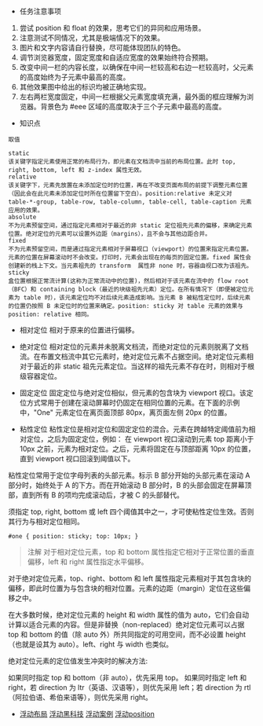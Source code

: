 #
- 任务注意事项
1. 尝试 position 和 float 的效果，思考它们的异同和应用场景。
2. 注意测试不同情况，尤其是极端情况下的效果。
3. 图片和文字内容请自行替换，尽可能体现团队的特色。
4. 调节浏览器宽度，固定宽度和自适应宽度的效果始终符合预期。
5. 改变中间一栏的内容长度，以确保在中间一栏较高和右边一栏较高时，父元素的高度始终为子元素中最高的高度。
6. 其他效果图中给出的标识均被正确地实现。
7. 左右两栏宽度固定，中间一栏根据父元素宽度填充满，最外面的框应理解为浏览器。背景色为 #eee 区域的高度取决于三个子元素中最高的高度。

- 知识点
```
取值

static
该关键字指定元素使用正常的布局行为，即元素在文档流中当前的布局位置。此时 top, right, bottom, left 和 z-index 属性无效。
relative
该关键字下，元素先放置在未添加定位时的位置，再在不改变页面布局的前提下调整元素位置（因此会在此元素未添加定位时所在位置留下空白）。position:relative 未定义对 table-*-group, table-row, table-column, table-cell, table-caption 元素应用的效果。
absolute
不为元素预留空间，通过指定元素相对于最近的非 static 定位祖先元素的偏移，来确定元素位置。绝对定位的元素可以设置外边距（margins），且不会与其他边距合并。
fixed
不为元素预留空间，而是通过指定元素相对于屏幕视口（viewport）的位置来指定元素位置。元素的位置在屏幕滚动时不会改变。打印时，元素会出现在的每页的固定位置。fixed 属性会创建新的栈上下文。当元素祖先的 transform  属性非 none 时，容器由视口改为该祖先。
sticky 
盒位置根据正常流计算(这称为正常流动中的位置)，然后相对于该元素在流中的 flow root（BFC）和 containing block（最近的块级祖先元素）定位。在所有情况下（即便被定位元素为 table 时），该元素定位均不对后续元素造成影响。当元素 B 被粘性定位时，后续元素的位置仍按照 B 未定位时的位置来确定。position: sticky 对 table 元素的效果与 position: relative 相同。
```
- 相对定位
相对于原来的位置进行偏移。

- 绝对定位
相对定位的元素并未脱离文档流，而绝对定位的元素则脱离了文档流。在布置文档流中其它元素时，绝对定位元素不占据空间。绝对定位元素相对于最近的非 static 祖先元素定位。当这样的祖先元素不存在时，则相对于根级容器定位。

- 固定定位
固定定位与绝对定位相似，但元素的包含块为 viewport 视口。该定位方式常用于创建在滚动屏幕时仍固定在相同位置的元素。在下面的示例中，"One" 元素定位在离页面顶部 80px，离页面左侧 20px 的位置。

- 粘性定位
粘性定位是相对定位和固定定位的混合。元素在跨越特定阈值前为相对定位，之后为固定定位，例如：
在 viewport 视口滚动到元素 top 距离小于 10px 之前，元素为相对定位。之后，元素将固定在与顶部距离 10px 的位置，直到 viewport 视口回滚到阈值以下。

粘性定位常用于定位字母列表的头部元素。标示 B 部分开始的头部元素在滚动 A 部分时，始终处于 A 的下方。而在开始滚动 B 部分时，B 的头部会固定在屏幕顶部，直到所有 B 的项均完成滚动后，才被 C 的头部替代。

须指定 top, right, bottom 或 left 四个阈值其中之一，才可使粘性定位生效。否则其行为与相对定位相同。
```
#one { position: sticky; top: 10px; }
```

> 注解
对于相对定位元素，top 和 bottom 属性指定它相对于正常位置的垂直偏移，left 和 right 属性指定水平偏移。

对于绝对定位元素，top、right、bottom 和 left 属性指定元素相对于其包含块的偏移，即此时位置为与包含块的相对位置。元素的边距（margin）定位在这些偏移之中。

在大多数时候，绝对定位元素的 height 和 width 属性的值为 auto，它们会自动计算以适合元素的内容。但是非替换（non-replaced）绝对定位元素可以占据 top 和 bottom 的值（除 auto 外）所共同指定的可用空间，而不必设置 height（也就是设其为 auto）。left、right 与 width 也类似。

绝对定位元素的定位值发生冲突时的解决方法:

如果同时指定 top 和 bottom（非 auto），优先采用 top。
如果同时指定 left 和 right，若 direction 为 ltr（英语、汉语等），则优先采用 left；若 direction 为 rtl（阿拉伯语、希伯来语等），则优先采用 right。

- [浮动布局](http://zh.learnlayout.com/clearfix.html)
  [浮动黑科技](http://stackoverflow.com/questions/211383/what-methods-of-clearfix-can-i-use)
  [浮动案例](http://www.barelyfitz.com/screencast/html-training/css/positioning/)
  [浮动position](https://developer.mozilla.org/en-US/docs/Web/CSS/float)

